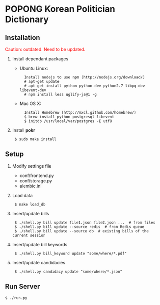 POPONG Korean Politician Dictionary
===================================

## Installation

<span style="color: red">Caution: outdated. Need to be updated.</span>

1. Install dependant packages
    - Ubuntu Linux:

            Install nodejs to use npm (http://nodejs.org/download/)
            # apt-get update
            # apt-get install python python-dev python2.7 libpq-dev libevent-dev
            # npm install less uglify-js@1 -g
    - Mac OS X:

            Install Homebrew (http://mxcl.github.com/homebrew/)
            $ brew install python postgresql libevent
            $ initdb /usr/local/var/postgres -E utf8

1. Install **pokr**

        $ sudo make install

## Setup

1. Modify settings file
    - conf/frontend.py
    - conf/storage.py
    - alembic.ini

1. Load data

        $ make load_db

1. Insert/update bills

        $ ./shell.py bill update file1.json file2.json ...  # from files
        $ ./shell.py bill update --source redis  # from Redis queue
        $ ./shell.py bill update --source db  # existing bills of the current session

1. Insert/update bill keywords

        $ ./shell.py bill_keyword update "some/where/*.pdf"

1. Insert/update candidacies

        $ ./shell.py candidacy update "some/where/*.json"


## Run Server

    $ ./run.py
